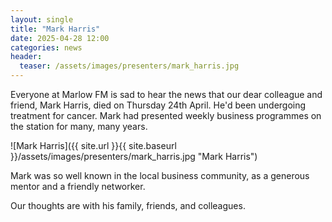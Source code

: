 ```yaml
---
layout: single
title: "Mark Harris"
date: 2025-04-28 12:00
categories: news
header:
  teaser: /assets/images/presenters/mark_harris.jpg
---
```


Everyone at Marlow FM is sad to hear the news that our dear colleague and friend, Mark Harris, died on Thursday 24th April. He'd been undergoing treatment for cancer. Mark had presented weekly business programmes on the station for many, many years.

![Mark Harris]({{ site.url }}{{ site.baseurl }}/assets/images/presenters/mark_harris.jpg "Mark Harris")

Mark was so well known in the local business community, as a generous mentor and a friendly networker.

Our thoughts are with his family, friends, and colleagues.
